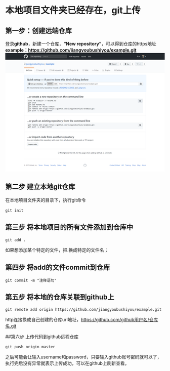 # 本地项目文件夹已经存在，git上传
## 第一步：创建远端仓库
登录**github**，新建一个仓库，**“New repository”**，可以得到仓库的https地址**example：https://github.com/jiangyoubushiyou/example.git**
![](https://raw.githubusercontent.com/jiangyoubushiyou/learn_note/master/img/step1.png)
## 第二步 建立本地git仓库
在本地项目文件夹的目录下，执行git命令

```git init ```
## 第三步 将本地项目的所有文件添加到仓库中
```
git add .
```

如果想添加某个特定的文件，把.换成特定的文件名；
## 第四步 将add的文件commit到仓库
```
git commit -m "注释语句"
```
## 第五步 将本地的仓库关联到github上
```
git remote add origin https://github.com/jiangyoubushiyou/example.git
```

http连接换成自己创建的仓库url地址，https://github.com/github用户名/仓库名.git

##第六步 上传代码到github远程仓库
```
git push origin master
```

之后可能会让输入username和password，只要输入github账号密码就可以了，执行完后没有异常就表示上传成功，可以在github上刷新查看。
